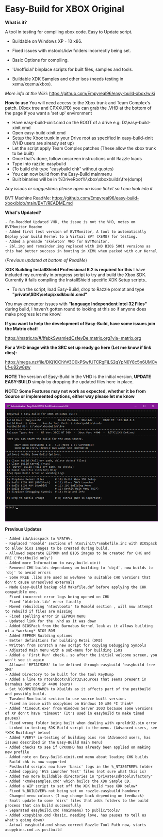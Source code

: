 # Easy-Build for XBOX Original



**What is it?**

A tool in testing for compiling xbox code. Easy to Update script.

- Buildable on Windows XP - 10 x86.

- Fixed issues with mstools/idw folders incorrectly being set.

- Basic Options for compiling.

- 'Unofficial' binplace scripts for built files, samples and tools.

- Buildable XDK Samples and other isos (needs testing in xemu/xqemu/xbox).

*More info at the Wiki:*
https://github.com/Empyreal96/easy-build-xbox/wiki


**How to use**
You will need access to the Xbox trunk and Team Complex's patch. (Xbox tree and CPXXUPD) you can grab the .VHD at the bottom of the page if you want a 'set up' environment

- Have easy-build-xinit.cmd on the ROOT of a drive e.g: D:\easy-build-xinit.cmd
- Open easy-build-xinit.cmd
- Setup the Xbox trunk in your Drive root as specified in easy-build-xinit (VHD users are already set up)
- Let the script apply Team Complex patches (These allow the xbox trunk to be built)
- Once that's done, follow onscreen instructions until Razzle loads
- Type into razzle: easybuild
- (To build chk type "easybuild chk" without quotes)
- You can now build from the Easy-Build mainmenu
- Built binaries will be in %DriveRoot%\xbox\xboxbuilds\fre\{dump}

*Any issues or suggestions please open an issue ticket so I can look into it*

BVT Machine ReadMe: https://github.com/Empyreal96/easy-build-xbox/blob/main/BVT/README.md

**What's Updated?**

```
- Re-Readded Updated VHD, the issue is not the VHD, notes on BVTMonitor Readme
- Added first test version of BVTMonitor, A tool to automatically Deploy your build Kernel to a Virtual BVT (XEMU) for testing.
- Added a premade 'skeleton' VHD for BVTMonitor.
- 2bl.img and remainder.img replaced with iND BIOS 5001 versions as this had better success in booting in XEMU when packed with our Kernel
```

(*Previous updated at bottom of ReadMe*)

**XDK Building**
**InstallShield Professional 6.2 is required for this**
I have included my currently in progress script to try and build the Xbox SDK. Currently it fails compiling the InstallShield specific XDK Setup scripts.. 

- To run the script, load Easy-Build, drop to Razzle prompt and type **"private\SDK\setup\xsdkbuild.cmd"**

You may encounter issues with **"language Independent Intel 32 Files"** during build, I haven't gotten round to looking at this so if anyone does make progress let me know!

**If you want to help the development of Easy-Build, have some issues join the Matrix chat!**

  https://matrix.to/#/!febkSwamiedCsfevDe:matrix.org?via=matrix.org

**For a VHD image with the SRC set up ready go here (Let me know if link dies):**

  https://mega.nz/file/DlQ1CChY#3C0kPSwfUTCRgFiLS2qYpN0Y8c5n6UMCvLf-u82w8sw

**NOTE** The version of Easy-Build in the VHD is the initial version, **UPDATE EASY-BUILD** simply by dropping the updated files here in place.


  **NOTE: Some Features may not work as expected, whether it be from Source or implemented options, either way please let me know** 

  ![Menu](https://github.com/Empyreal96/easy-build-xbox/raw/main/menu.png)



**Previous Updates**

```
- Added idw\biospack to %PATH%.
- Replaced 'rombld' sections of ntos\init\*\makefile.inc with BIOSpack to allow bios Images to be created during build.
- Allowed seperate EEPROM and BIOS images to be created for CHK and FRE ('Postbuild only')
- Added more Information to easy-build-xinit
- Removed CHK builds dependancy on building to 'objd', now builds to 'obj' to avoid errors 
- Some FREE .libs are used as wevhave no suitable CHK versions that don't cause unresolved externals
- Made Easy-Build backup old Makefile.def before applying the CHK compatible one.
- Fixed incorrect error logs being opened on CHK
- Fixed 'bldrldr.lib' error finally
- Moved rebuilding 'ntos\bootx' to Rombld section , will now attempt to rebuild if files are missing
- Fixed spelling error in EEPROM menu
- Updated link for the .vhd as it was down
- Added BIOSPack from the Barnabus Kernel leak as it allows building of a *working* BIOS ROM
- Added EEPROM Building options
- Better definitions for building Retai (XM3)
- Written from scratch a new script for copying Debugging Symbols
- Adjusted Main menu with a sub-menu for building ISOs
- Added a 'First Run' check.. so after the initial welcome screen, you won't see it again
- Allowed 'RETAIMXM3' to be defined through easybuild 'easybuild free XM3'
- Added Directory to be built for the tool KeyDump
- Added a line to ntos\bootx\bldr32\sources that seems present in barnabus but not in 4400 (ours)
- Set %COMPUTERNAME% to XBuilds as it affects part of the postbuild and possibly build.
- Tweaked Rom build section to use source built version.
- Fixed an issue with xcopybins on Windows 10 x86 *I think* 
- Added 'timeout.exe' from Windows Server 2003 because some versions of XP don't have 'timeout' (It's used in easybuild to make timed pauses)
- Fixed wrong folder being built when dealing with xpreldr32.bin error
- Linked in-testing SDK Build script to the menu. (Advanced users, see *XDK Building* below)
- Added *VERY* in-testing of building bios rom (Advanced users, has issues described in the Easy-Build main menu)
- Added checks to see if CPXXUPD has already been applied on making new profile
- Added note on Easy-Build-xinit.cmd menu about loading CHK builds
- Build chk is now supported
- Postbuild scripts now have 'basic' logs in the %_NT386TREE% folder
- Added copying 'HVS Launcher Test' files (not sure what this is)
- Added two more buildable directories in "private\sdktools\factory"
- Added 'xmakesamples.cmd' which builds the XDK Sample CD.
- Added a WIP script to set off the XDK build *see XDK below*
- Fixed %_BUILDVER% not being set on razzle-easybuild handover
- Changed menu colours (I may change back depending on feedback)
- Small update to some 'dirs' files that adds folders to the build process that can build successfully
- Separated easybuild.cmd (mainmenu) to public/tools/ 
- Added xcopybins.cmd (basic, needing love, has pauses to tell us what's going down)
- Actual easybuild.cmd shows correct Razzle Tool Path now, starts xcopybins.cmd as postbuild
```

